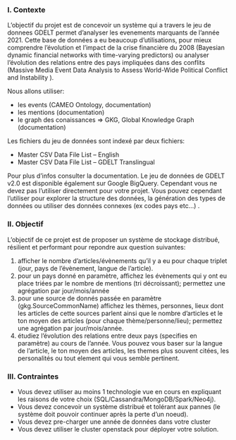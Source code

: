 ### I. Contexte    

L’objectif du projet est de concevoir un système qui a travers le jeu de donnees GDELT permet d’analyser les evenements marquants de l’année 2021. Cette base de données a eu beaucoup d’utilisations, pour mieux comprendre l’évolution et l’impact de la crise financière du 2008 (Bayesian dynamic financial networks with time-varying predictors) ou analyser l’évolution des relations entre des pays impliquées dans des conflits (Massive Media Event Data Analysis to Assess World-Wide Political Conflict and Instability ).  

Nous allons utiliser:   
- les events (CAMEO Ontology, documentation)
- les mentions (documentation)
- le graph des conaissances ⇒ GKG, Global Knowledge Graph (documentation)  

Les fichiers du jeu de données sont indexé par deux fichiers:  
- Master CSV Data File List – English
- Master CSV Data File List – GDELT Translingual  

Pour plus d’infos consulter la documentation. Le jeu de données de GDELT v2.0 est disponible également sur Google BigQuery. Cependant vous ne devez pas l’utiliser directement pour votre projet. Vous pouvez cependant l’utiliser pour explorer la structure des données, la génération des types de données ou utiliser des données connexes (ex codes pays etc…​) .  

### II. Objectif  

L’objectif de ce projet est de proposer un système de stockage distribué, résilient et performant pour repondre aux question suivantes:  

1. afficher le nombre d’articles/évènements qu’il y a eu pour chaque triplet (jour, pays de l’évènement, langue de l’article).
2. pour un pays donné en paramètre, affichez les évènements qui y ont eu place triées par le nombre de mentions (tri décroissant); permettez une agrégation par jour/mois/année
3. pour une source de donnés passée en paramètre (gkg.SourceCommonName) affichez les thèmes, personnes, lieux dont les articles de cette sources parlent ainsi que le nombre d’articles et le ton moyen des articles (pour chaque thème/personne/lieu); permettez une agrégation par jour/mois/année.
4. étudiez l’évolution des relations entre deux pays (specifies en paramètre) au cours de l’année. Vous pouvez vous baser sur la langue de l’article, le ton moyen des articles, les themes plus souvent citées, les personalités ou tout element qui vous semble pertinent.

### III. Contraintes

- Vous devez utiliser au moins 1 technologie vue en cours en expliquant les raisons de votre choix (SQL/Cassandra/MongoDB/Spark/Neo4j).
- Vous devez concevoir un système distribué et tolérant aux pannes (le système doit pouvoir continuer après la perte d’un noeud).
- Vous devez pre-charger une année de données dans votre cluster
- Vous devez utiliser le cluster openstack pour déployer votre solution.

